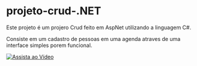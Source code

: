 # projeto-crud-.NET

Este projeto é um projero Crud feito em AspNet utilizando a linguagem C#.

Consiste em um cadastro de pessoas em uma agenda atraves de uma interface simples porem funcional.


[![Assista ao Vídeo](https://www.youtube.com/watch?v=Kmt-VmYvurk/.jpg)](https://www.youtube.com/watch?v=Kmt-VmYvurk)
